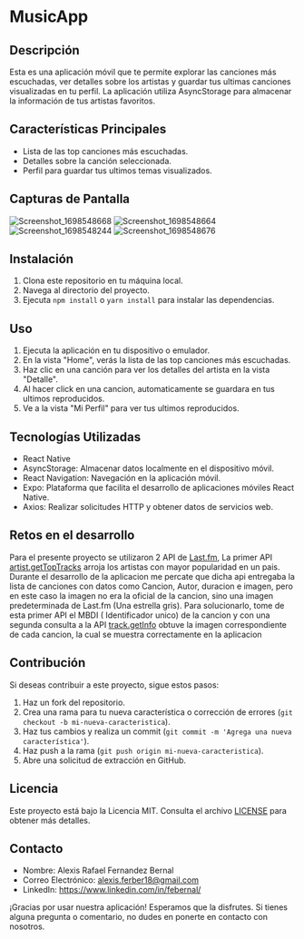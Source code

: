 # MusicApp

## Descripción

Esta es una aplicación móvil que te permite explorar las canciones más escuchadas, ver detalles sobre los artistas y guardar tus ultimas canciones visualizadas en tu perfil. La aplicación utiliza AsyncStorage para almacenar la información de tus artistas favoritos.

## Características Principales

- Lista de las top canciones más escuchadas.
- Detalles sobre la canción seleccionada.
- Perfil para guardar tus ultimos temas visualizados.

## Capturas de Pantalla

![Screenshot_1698548668](https://github.com/FebernalGober/MusicApp/assets/126432234/372425da-ec67-4195-8123-ae8d3546a4fc)
![Screenshot_1698548664](https://github.com/FebernalGober/MusicApp/assets/126432234/23dbe8bd-e942-4c55-9b00-d9c7d4aeede3)
![Screenshot_1698548244](https://github.com/FebernalGober/MusicApp/assets/126432234/5eb737bf-1d66-41fd-90ae-510734926595)
![Screenshot_1698548676](https://github.com/FebernalGober/MusicApp/assets/126432234/a2cb16f4-1a85-4539-9f70-c625e8cbee28)




## Instalación

1. Clona este repositorio en tu máquina local.
2. Navega al directorio del proyecto.
3. Ejecuta `npm install` o `yarn install` para instalar las dependencias.

## Uso

1. Ejecuta la aplicación en tu dispositivo o emulador.
2. En la vista "Home", verás la lista de las top canciones más escuchadas.
3. Haz clic en una canción para ver los detalles del artista en la vista "Detalle".
4. Al hacer click en una cancion, automaticamente se guardara en tus ultimos reproducidos.
5. Ve a la vista "Mi Perfil" para ver tus ultimos reproducidos.

## Tecnologías Utilizadas

- React Native
- AsyncStorage: Almacenar datos localmente en el dispositivo móvil.
- React Navigation:  Navegación en la aplicación móvil.
- Expo: Plataforma que facilita el desarrollo de aplicaciones móviles React Native.
- Axios: Realizar solicitudes HTTP y obtener datos de servicios web.

## Retos en el desarrollo

Para el presente proyecto se utilizaron 2 API de [Last.fm](https://www.last.fm/es/api),
La primer API [artist.getTopTracks](https://www.last.fm/api/show/artist.getTopTracks) arroja los artistas con mayor popularidad en un pais.
Durante el desarrollo de la aplicacion me percate que dicha api entregaba la lista de canciones con datos como Cancion, Autor, duracion e imagen, pero en este caso la imagen no era la oficial de la cancion, sino una imagen predeterminada de Last.fm (Una estrella gris).
Para solucionarlo, tome de esta primer API el MBDI ( Identificador unico) de la cancion y con una segunda consulta a la API [track.getInfo](https://www.last.fm/api/show/track.getInfo) obtuve la imagen correspondiente de cada cancion, la cual se muestra correctamente en la aplicacion 

## Contribución

Si deseas contribuir a este proyecto, sigue estos pasos:

1. Haz un fork del repositorio.
2. Crea una rama para tu nueva característica o corrección de errores (`git checkout -b mi-nueva-caracteristica`).
3. Haz tus cambios y realiza un commit (`git commit -m 'Agrega una nueva característica'`).
4. Haz push a la rama (`git push origin mi-nueva-caracteristica`).
5. Abre una solicitud de extracción en GitHub.

## Licencia

Este proyecto está bajo la Licencia MIT. Consulta el archivo [LICENSE](LICENSE) para obtener más detalles.

## Contacto

- Nombre: Alexis Rafael Fernandez Bernal
- Correo Electrónico: alexis.ferber18@gmail.com
- LinkedIn: https://www.linkedin.com/in/febernal/

¡Gracias por usar nuestra aplicación! Esperamos que la disfrutes. Si tienes alguna pregunta o comentario, no dudes en ponerte en contacto con nosotros.
